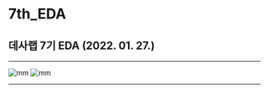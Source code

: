 # 7th_EDA
## 데사랩 7기 EDA (2022. 01. 27.)
___
![mm](https://github.com/jayl-ee/7th_EDA/blob/main/E조/ppt1.png)
![mm](https://github.com/jayl-ee/7th_EDA/blob/main/E조/ppt2.png)
___






